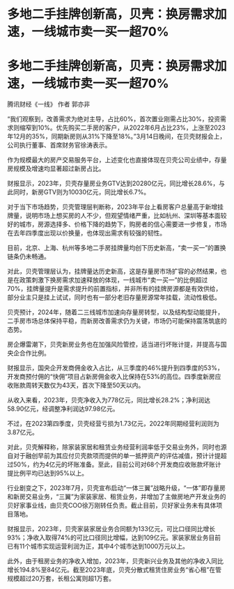 # 多地二手挂牌创新高，贝壳：换房需求加速，一线城市卖一买一超70%

# 多地二手挂牌创新高，贝壳：换房需求加速，一线城市卖一买一超70%

腾讯财经《一线》 作者 郭亦非

“我们观察到，改善需求为绝对主导，占比60%，首次置业刚需占比30%，投资需求则缩窄到10%。优先购买二手房的客户，从2022年6月占比23%，上涨至2023年12月的35%，同期新房则从31%下降至18%。”3月14日晚间，在贝壳财报会上，公司执行董事、首席财务官徐涛表示。

作为规模最大的房产交易服务平台，上述变化也直接体现在贝壳公司业绩中，存量房规模及增速均显著超过新房占比。

财报显示，2023年，贝壳存量房业务GTV达到20280亿元，同比增长28.6%，与此同时，新房GTV则为10030亿元，同比增长6.7%。

对于当下市场趋势，贝壳管理层判断称，2023年平台上看房客户总量高于新增挂牌量，说明市场上想买房的人不少，但观望情绪严重，比如杭州、深圳等基本面较好的城市，房源选择多、价格下降的趋势下，购房者的信心需要进一步修复，市场在去年四季度出现以价换量，也体现出需求有较强的韧性。

目前，北京、上海、杭州等多地二手房挂牌量均创下历史新高，“卖一买一”的置换链条仍未畅通。

对此，贝壳管理层认为，挂牌量达历史新高，这是存量房市场扩容的必然结果，也是在政策刺激下换房需求加速释放的体现，一线城市“卖一买一”的比例超过70%，挂牌量提升是需求提升的前置指标，并非所有的挂牌房源都是有效供给，部分业主只是挂上试试，同时也有一部分老旧存量房源常年挂载，流动性极低。

贝壳预计，2024年，随着二三线城市加速向存量房转型，以及结构型动能提升，二手房市场总体保持平稳，而新房改善需求仍为关键，市场仍可能保持震荡筑底的态势。

房企爆雷潮下，贝壳新房业务也在加强风险管控，适当进行坏账计提，并提高与国央企合作比例。

财报显示，国央企开发商佣金收入占比，从三季度的46%提升到四季度的53%，开发商预付佣的“快佣”项目占新房佣金收入比保持在53%的高位。四季度新房应收账款周转天数仅为43天，首次下降至50天以内。

从收入来看，2023年，贝壳净收入为778亿元，同比增长28.2%；净利润达58.90亿元，经调整净利润达97.98亿元。

不过，在2023第四季度，贝壳经营亏损为1.73亿元，2022年同期经营利润则为3.87亿元。

对此，贝壳解释称，除家装家居和租赁业务经营利润率低于交易业务外，同时也源自对于融创早前为其应付贝壳款项而提供的单一抵押资产的评估减值，预计计提超过50%，约为4亿元的坏账准备。至此，目前公司对68个开发商应收账款坏账计提比例平均已达到95%以上。

行业剧变之下，2023年7月，贝壳宣布启动“一体三翼”战略升级，“一体”即存量房和新房交易业务，“三翼”为家装家居、租赁业务，并增加了主做房地产开发业务的贝好家事业线，由贝壳COO徐万刚转任负责。截止目前，贝好家业务未有具体项目落地。

财报显示，2023年，贝壳家装家居业务合同额为133亿元，可比口径同比增长93%；净收入取得74%的可比口径同比增幅，达到109亿元。家装家居业务目前已有11个城市实现运营利润为正，其中4个城市达到1000万元以上。

此外，由于租房业务的净收入增加，2023年，贝壳新兴业务及其他的净收入同比增长194.8%至84亿元。截至2023年底，贝壳分散式租赁住房业务“省心租”在管规模超过20万套，长租公寓则超1万套。

